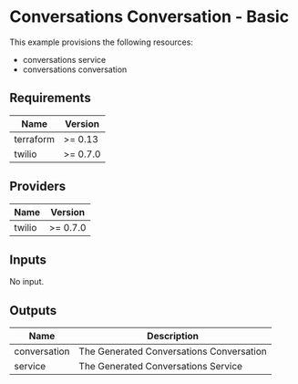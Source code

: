 # Conversations Conversation - Basic

This example provisions the following resources:

- conversations service
- conversations conversation

## Requirements

| Name      | Version  |
| --------- | -------- |
| terraform | >= 0.13  |
| twilio    | >= 0.7.0 |

## Providers

| Name   | Version  |
| ------ | -------- |
| twilio | >= 0.7.0 |

## Inputs

No input.

## Outputs

| Name         | Description                              |
| ------------ | ---------------------------------------- |
| conversation | The Generated Conversations Conversation |
| service      | The Generated Conversations Service      |
